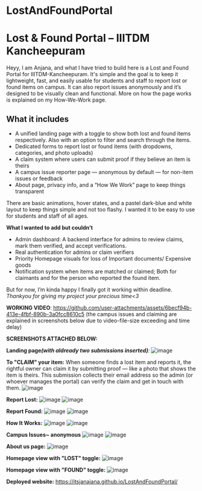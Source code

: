 # LostAndFoundPortal
# Lost & Found Portal – IIITDM Kancheepuram

Heyy, I am Anjana, and what I have tried to build here is a Lost and Found Portal for IIITDM-Kancheepuram. It's simple and the goal is to keep it lightweight, fast, and easily usable for students and staff to report lost or found items on campus. It can also report issues anonymously and it’s designed to be visually clean and functional. More on how the page works is explained on my How-We-Work page. 

## What it includes

- A unified landing page with a toggle to show both lost and found items respectively. Also with an option to filter and search through the items. 
- Dedicated forms to report lost or found items (with dropdowns, categories, and photo uploads)
- A claim system where users can submit proof if they believe an item is theirs
- A campus issue reporter page — anonymous by default — for non-item issues or feedback
- About page, privacy info, and a “How We Work” page to keep things transparent

There are basic animations, hover states, and a pastel dark-blue and white layout to keep things simple and not too flashy. I wanted it to be easy to use for students and staff of all ages.

**What I wanted to add but couldn’t**

- Admin dashboard: A backend interface for admins to review claims, mark them verified, and accept verifications.  
- Real authentication for admins or claim verifiers
- Priority Homepage visuals for loss of Important documents/ Expensive goods
- Notification system when items are matched or claimed; Both for claimants and for the person who reported the found item.   

But for now, I’m kinda happy I finally got it working within deadline. _Thankyou for giving my project your precious time<3_

**WORKING VIDEO**: https://github.com/user-attachments/assets/6becf94b-413e-4fbf-890b-3a0fcc8610c5 (the campus issues and claiming are explained in screenshots below due to video-file-size exceeding and time delay)

**SCREENSHOTS ATTACHED BELOW:** 

**Landing page**_**(with aldready two submissions inserted)**:_
![image](https://github.com/user-attachments/assets/372e0edb-637b-4362-95e9-e16dc2423f83)

**To "CLAIM" your item:**  When someone finds a lost item and reports it, the rightful owner can claim it by submitting proof — like a photo that shows the item is theirs. This submission collects their email address so the admin (or whoever manages the portal) can verify the claim and get in touch with them.
![image](https://github.com/user-attachments/assets/983b6963-c81a-461c-81f1-360362a96319)

**Report Lost:**
![image](https://github.com/user-attachments/assets/90c0b559-3dc4-47d1-9f61-b5c255e7bc7d)
![image](https://github.com/user-attachments/assets/bf5cc1be-ff61-426e-990e-e6af12064f32)

**Report Found:**
![image](https://github.com/user-attachments/assets/01582518-0411-4f84-b857-c81cd16c672f)
![image](https://github.com/user-attachments/assets/f02c3efc-534d-4820-bd3e-e7b4e2c66a72)

**How It Works:**
![image](https://github.com/user-attachments/assets/8a36befe-2fcd-4688-bc9e-0045a87166eb)
![image](https://github.com/user-attachments/assets/a0a033e4-3eb3-472d-bfff-fb89776708b1)

**Campus Issues~ anonymous**
![image](https://github.com/user-attachments/assets/c702a0cf-8f91-45fb-afbd-35a277a2d0c9)
![image](https://github.com/user-attachments/assets/c7740ac3-1030-4083-9c0b-38c8a508d951)


**About us page:**
![image](https://github.com/user-attachments/assets/f878e182-7d64-48e0-9209-025ce3435df4)

**Homepage view with "LOST" toggle:**
![image](https://github.com/user-attachments/assets/a142aeed-d607-4d72-bdcc-cd2dd972a27c)

**Homepage view with "FOUND" toggle:**
![image](https://github.com/user-attachments/assets/439419da-7910-49ed-9c03-bf1c99329344)

**Deployed website:** https://itsjanajana.github.io/LostAndFoundPortal/
